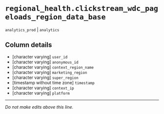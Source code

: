 # `regional_health.clickstream_wdc_pageloads_region_data_base`
`analytics_prod` | `analytics`

## Column details
* [character varying] `user_id`
* [character varying] `anonymous_id`
* [character varying] `context_region_name`
* [character varying] `marketing_region`
* [character varying] `super_region`
* [timestamp without time zone] `timestamp`
* [character varying] `context_ip`
* [character varying] `platform`

-------------------------------------------------------------------------------
*Do not make edits above this line.*
